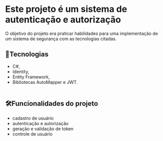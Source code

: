 <h1>Este projeto é um sistema de autenticação e autorização</h1>
O objetivo do projeto era praticar habilidades para uma implementação de um sistema de segurança com as tecnologias citadas.

## 📡Tecnologias
- C#,
- Identity,
- Entity Framework,
- Bibliotecas AutoMapper e JWT.
<br><br>

  
## 🛠Funcionalidades do projeto
- cadastro de usuário
- autenticação e autorização
- geração e validação de token
- controle de usuário
  
  


